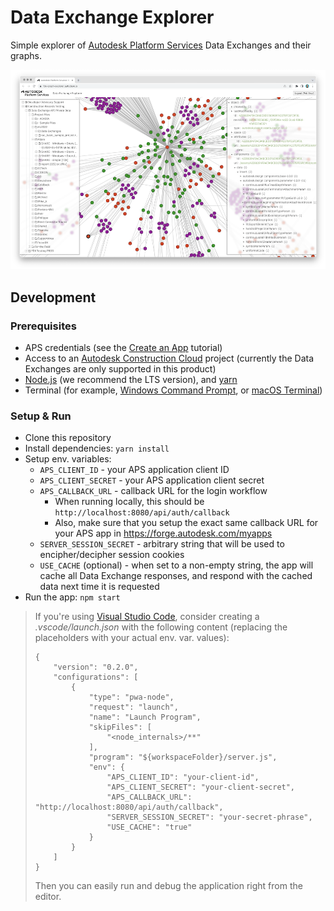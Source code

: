 # Data Exchange Explorer

Simple explorer of [Autodesk Platform Services](https://aps.autodesk.com) Data Exchanges and their graphs.

![thumbnail](./thumbnail.png)

## Development

### Prerequisites

- APS credentials (see the [Create an App](https://forge.autodesk.com/en/docs/oauth/v2/tutorials/create-app) tutorial)
- Access to an [Autodesk Construction Cloud](https://construction.autodesk.com/) project (currently the Data Exchanges are only supported in this product)
- [Node.js](https://nodejs.org) (we recommend the LTS version), and [yarn](https://yarnpkg.com)
- Terminal (for example, [Windows Command Prompt](https://en.wikipedia.org/wiki/Cmd.exe), or [macOS Terminal](https://support.apple.com/guide/terminal/welcome/mac))

### Setup & Run

- Clone this repository
- Install dependencies: `yarn install`
- Setup env. variables:
  - `APS_CLIENT_ID` - your APS application client ID
  - `APS_CLIENT_SECRET` - your APS application client secret
  - `APS_CALLBACK_URL` - callback URL for the login workflow
    - When running locally, this should be `http://localhost:8080/api/auth/callback`
    - Also, make sure that you setup the exact same callback URL for your APS app in https://forge.autodesk.com/myapps
  - `SERVER_SESSION_SECRET` - arbitrary string that will be used to encipher/decipher session cookies
  - `USE_CACHE` (optional) - when set to a non-empty string, the app will cache all Data Exchange responses,
  and respond with the cached data next time it is requested
- Run the app: `npm start`

> If you're using [Visual Studio Code](https://code.visualstudio.com), consider creating a _.vscode/launch.json_
> with the following content (replacing the placeholders with your actual env. var. values):
> ```
> {
>     "version": "0.2.0",
>     "configurations": [
>         {
>             "type": "pwa-node",
>             "request": "launch",
>             "name": "Launch Program",
>             "skipFiles": [
>                 "<node_internals>/**"
>             ],
>             "program": "${workspaceFolder}/server.js",
>             "env": {
>                 "APS_CLIENT_ID": "your-client-id",
>                 "APS_CLIENT_SECRET": "your-client-secret",
>                 "APS_CALLBACK_URL": "http://localhost:8080/api/auth/callback",
>                 "SERVER_SESSION_SECRET": "your-secret-phrase",
>                 "USE_CACHE": "true"
>             }
>         }
>     ]
> }
> ```
> Then you can easily run and debug the application right from the editor.
